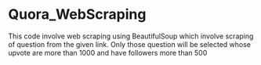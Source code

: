# Quora_WebScraping
This code involve web scraping using BeautifulSoup which involve scraping of question from the given link. Only those question will be selected whose upvote are more than 1000 and have followers more than 500
